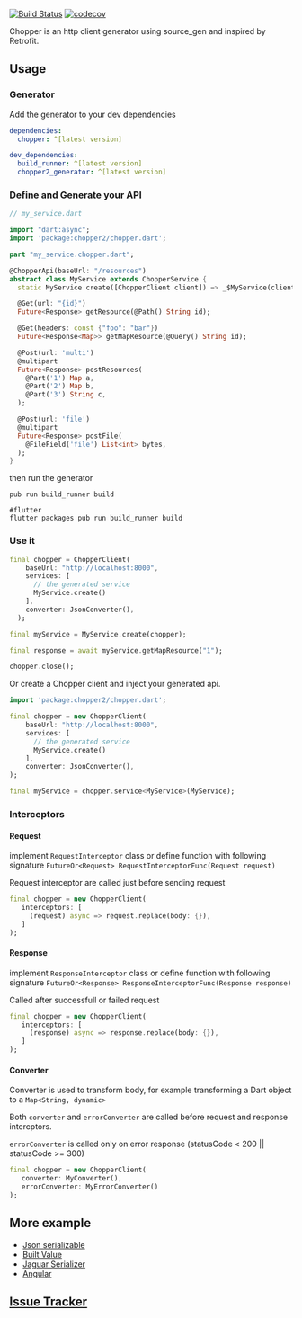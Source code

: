 [![Build Status](https://travis-ci.org/lejard-h/chopper.svg?branch=master)](https://travis-ci.org/lejard-h/chopper)
[![codecov](https://codecov.io/gh/lejard-h/chopper/branch/master/graph/badge.svg)](https://codecov.io/gh/lejard-h/chopper)

Chopper is an http client generator using source_gen and inspired by Retrofit.

## Usage

### Generator

Add the generator to your dev dependencies

```yaml
dependencies:
  chopper: ^[latest version]

dev_dependencies:
  build_runner: ^[latest version]
  chopper2_generator: ^[latest version]
```

### Define and Generate your API

```dart
// my_service.dart

import "dart:async";
import 'package:chopper2/chopper.dart';

part "my_service.chopper.dart";

@ChopperApi(baseUrl: "/resources")
abstract class MyService extends ChopperService {
  static MyService create([ChopperClient client]) => _$MyService(client);

  @Get(url: "{id}")
  Future<Response> getResource(@Path() String id);

  @Get(headers: const {"foo": "bar"})
  Future<Response<Map>> getMapResource(@Query() String id);

  @Post(url: 'multi')
  @multipart
  Future<Response> postResources(
    @Part('1') Map a,
    @Part('2') Map b,
    @Part('3') String c,
  );

  @Post(url: 'file')
  @multipart
  Future<Response> postFile(
    @FileField('file') List<int> bytes,
  );
}
```

then run the generator

```
pub run build_runner build

#flutter
flutter packages pub run build_runner build
```

### Use it

```dart
final chopper = ChopperClient(
    baseUrl: "http://localhost:8000",
    services: [
      // the generated service
      MyService.create()
    ],
    converter: JsonConverter(),
  );

final myService = MyService.create(chopper);

final response = await myService.getMapResource("1");

chopper.close();

```

Or create a Chopper client and inject your generated api.

```dart
import 'package:chopper2/chopper.dart';

final chopper = new ChopperClient(
    baseUrl: "http://localhost:8000",
    services: [
      // the generated service
      MyService.create()
    ],
    converter: JsonConverter(),
);

final myService = chopper.service<MyService>(MyService);
```

### Interceptors

#### Request
implement `RequestInterceptor` class or define function with following signature `FutureOr<Request> RequestInterceptorFunc(Request request)`

Request interceptor are called just before sending request

```dart
final chopper = new ChopperClient(
   interceptors: [
     (request) async => request.replace(body: {}),
   ]
);
```

#### Response
implement `ResponseInterceptor` class or define function with following signature `FutureOr<Response> ResponseInterceptorFunc(Response response)`

Called after successfull or failed request

```dart
final chopper = new ChopperClient(
   interceptors: [
     (response) async => response.replace(body: {}),
   ]
);
```

#### Converter

Converter is used to transform body, for example transforming a Dart object to a `Map<String, dynamic>`

Both `converter` and `errorConverter` are called before request and response intercptors.

`errorConverter` is called only on error response (statusCode < 200 || statusCode >= 300)

```dart
final chopper = new ChopperClient(
   converter: MyConverter(),
   errorConverter: MyErrorConverter()
);
```


## More example

  - [Json serializable](https://github.com/lejard-h/chopper/blob/master/example/bin/main_json_serializable.dart)
  - [Built Value](https://github.com/lejard-h/chopper/blob/master/example/bin/main_built_value.dart)
  - [Jaguar Serializer](https://github.com/lejard-h/chopper/blob/master/example/bin/main_jaguar_serializer.dart)
  - [Angular](https://github.com/lejard-h/chopper/blob/master/example/web/main.dart)
  
## [Issue Tracker](https://github.com/lejard-h/chopper/issues)
